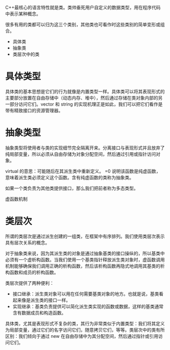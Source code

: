 C++最核心的语言特性就是类。类帅垂死用户自定义的数据类型，用在程序代码中表示某种概念。

很多有用的类都可以归为这三个类别，其他类也可看作时这些类别的简单变形或组合。

- 具体类
- 抽象类
- 类层次中的类

# 具体类型

具体类的基本思想是它们的行为就像是内置类型一样。具体类可以将其表现形式的主要部分放置在自由存储中（动态内存、堆中），然后通过存储在类对象内部的另一部分访问它们。vector 和 string 的实现机理正是如此，我们可以把它们看作是带有精致接口的资源管理器。


# 抽象类型

抽象类型将使用者与类的实现细节完全隔离开来。分离接口与表现形式并且放弃了纯局部变量，所以必须从自由存储为对象分配空间，然后通过引用或指针访问对象。

virtual 的意思：可能随后在其派生类中重新定义。 =0 说明该函数是纯虚函数，意味着派生类必须定义这个函数。含有纯虚函数的类称为抽象类。

如果一个类负责为其他类提供接口，那么我们把前者称为多态类型。

虚函数机制


# 类层次

所谓的类层次是通过派生创建的一组类，在框架中有序排列。我们使用类层次表示具有层次关系的概念。

对于抽象类来说，因为其派生类的对象是通过抽象基类的接口操纵的，所以基类中必须有一个虚析构函数。当我们使用一个基类指针释放派生类对象时，虚函数调用机制能够确保我们调用正确的析构函数，然后该析构函数再隐式地调用其基类的析构函数和成员的析构函数。

类层次提供了两种便利：

- 接口继承：派生类对象可以用在任何需要基类对象的地方。也就是说，基类看起来像是派生类的接口一样。 
- 实现继承：基类负责提供可以简化派生类实现的函数或数据，这样的基类通常含有数据成员和构造函数。

具体类，尤其是表现形式不复杂的类，其行为非常类似于内置类型：我们将其定义为局部变量，通过它们的名字访问它们，随意拷贝它们，等等。类层次中的类有所区别：我们倾向于通过 new 在自由存储中为其分配空间，然后通过指针或引用访问它们。